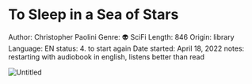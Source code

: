 # To Sleep in a Sea of Stars

Author: Christopher Paolini
Genre: 👽 SciFi
Length: 846
Origin: library
Language: EN
status: 4. to start again
Date started: April 18, 2022
notes: restarting with audiobook in english, listens better than read

![Untitled](To%20Sleep%20in%20a%20Sea%20of%20Stars%2054a3626723e342d0989ab4f3131df2b4/Untitled.png)